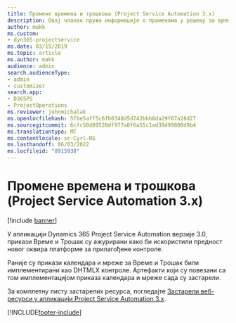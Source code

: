 ```yaml
---
title: Промене времена и трошкова (Project Service Automation 3.x)
description: Овај чланак пружа информације о променама у решењу за време и трошкове.
author: makk
ms.custom:
- dyn365-projectservice
ms.date: 03/15/2019
ms.topic: article
ms.author: makk
audience: admin
search.audienceType:
- admin
- customizer
search.app:
- D365PS
- ProjectOperations
ms.reviewer: johnmichalak
ms.openlocfilehash: 5fbe5aff5c6fb0348d5d742bbb8da29f67a28d27
ms.sourcegitcommit: 6cfc50d89528df977a8f6a55c1ad39d99800d9b4
ms.translationtype: MT
ms.contentlocale: sr-Cyrl-RS
ms.lasthandoff: 06/03/2022
ms.locfileid: "8915938"
---
```

# <a name="time-and-expense-changes-project-service-automation-3x"></a>Промене времена и трошкова (Project Service Automation 3.x)

[!include [banner](../../includes/psa-now-project-operations.md)]

У апликацији Dynamics 365 Project Service Automation верзије 3.0, прикази Време и Трошак су ажурирани како би искористили предност новог оквира платформе за прилагођене контроле.

Раније су прикази календара и мреже за Време и Трошак били имплементирани као DHTMLX контроле. Артефакти који су повезани са том имплементацијом приказа календара и мреже сада су застарели.

За комплетну листу застарелих ресурса, погледајте [Застарели веб-ресурси у апликацији Project Service Automation 3.x](web-resources-deprecated-v3.x.md).


[!INCLUDE[footer-include](../../includes/footer-banner.md)]
